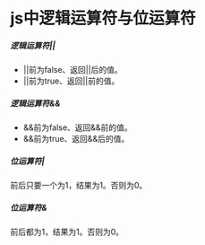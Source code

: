 # js中逻辑运算符与位运算符

##### 逻辑运算符||

* ||前为false、返回||后的值。
* ||前为true、返回||前的值。


<!--more-->

##### 逻辑运算符&&

* &&前为false、返回&&前的值。
* &&前为true、返回&&后的值。


##### 位运算符|

前后只要一个为1，结果为1。否则为0。

##### 位运算符&

前后都为1，结果为1。否则为0。